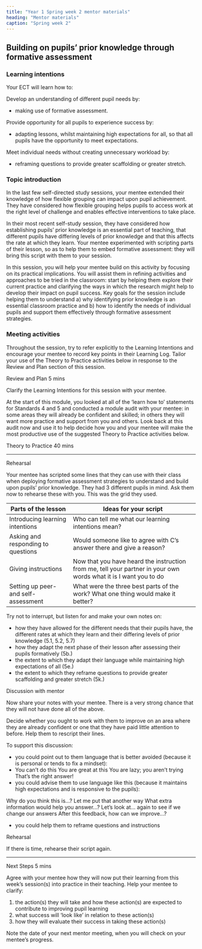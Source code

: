 ```yaml
---
title: "Year 1 Spring week 2 mentor materials"
heading: "Mentor materials"
caption: "Spring week 2"
---
```


## Building on pupils’ prior knowledge through formative assessment

### Learning intentions

Your ECT will learn how to:

Develop an understanding of different pupil needs by:

- making use of formative assessment.

Provide opportunity for all pupils to experience success by:

- adapting lessons, whilst maintaining high expectations for all, so that all pupils have the opportunity to meet expectations.

Meet individual needs without creating unnecessary workload by:

- reframing questions to provide greater scaffolding or greater stretch.

### Topic introduction

In the last few self-directed study sessions, your mentee extended their knowledge of how flexible grouping can impact upon pupil achievement. They have considered how flexible grouping helps pupils to access work at the right level of challenge and enables effective interventions to take place.

In their most recent self-study session, they have considered how establishing pupils’ prior knowledge is an essential part of teaching, that different pupils have differing levels of prior knowledge and that this affects the rate at which they learn. Your mentee experimented with scripting parts of their lesson, so as to help them to embed formative assessment: they will bring this script with them to your session.

In this session, you will help your mentee build on this activity by focusing on its practical implications. You will assist them in refining activities and approaches to be tried in the classroom: start by helping them explore their current practice and clarifying the ways in which the research might help to develop their impact on pupil success. Key goals for the session include helping them to understand a) why identifying prior knowledge is an essential classroom practice and b) how to identify the needs of individual pupils and support them effectively through formative assessment strategies.

### Meeting activities

Throughout the session, try to refer explicitly to the Learning Intentions and encourage your mentee to record key points in their Learning Log. Tailor your use of the Theory to Practice activities below in response to the Review and Plan section of this session.

Review and Plan 5 mins

Clarify the Learning Intentions for this session with your mentee.

At the start of this module, you looked at all of the ‘learn how to’ statements for Standards 4 and 5 and conducted a module audit with your mentee: in some areas they will already be confident and skilled; in others they will want more practice and support from you and others. Look back at this audit now and use it to help decide how you and your mentee will make the most productive use of the suggested Theory to Practice activities below.

Theory to Practice 40 mins

---

Rehearsal

Your mentee has scripted some lines that they can use with their class when deploying formative assessment strategies to understand and build upon pupils’ prior knowledge. They had 3 different pupils in mind. Ask them now to rehearse these with you. This was the grid they used.

| Parts of the lesson                  | Ideas for your script                                                                                            |
| ------------------------------------ | ---------------------------------------------------------------------------------------------------------------- |
| Introducing learning intentions      | Who can tell me what our learning intentions mean?                                                               |
| Asking and responding to questions   | Would someone like to agree with C’s answer there and give a reason?                                             |
| Giving instructions                  | Now that you have heard the instruction from me, tell your partner in your own words what it is I want you to do |
| Setting up peer- and self-assessment | What were the three best parts of the work? What one thing would make it better?                                 |

Try not to interrupt, but listen for and make your own notes on:

- how they have allowed for the different needs that their pupils have, the different rates at which they learn and their differing levels of prior knowledge (5.1, 5.2, 5.7)
- how they adapt the next phase of their lesson after assessing their pupils formatively (5b.)
- the extent to which they adapt their language while maintaining high expectations of all (5e.)
- the extent to which they reframe questions to provide greater scaffolding and greater stretch (5k.)

Discussion with mentor

Now share your notes with your mentee. There is a very strong chance that they will not have done all of the above.

Decide whether you ought to work with them to improve on an area where they are already confident or one that they have paid little attention to before. Help them to rescript their lines.

To support this discussion:

- you could point out to them language that is better avoided (because it is personal or tends to fix a mindset):
- You can’t do this You are great at this You are lazy; you aren’t trying That’s the right answer!
- you could advise them to use language like this (because it maintains high expectations and is responsive to the pupils):

Why do you think this is...? Let me put that another way What extra information would help you answer...? Let’s look at... again to see if we change our answers After this feedback, how can we improve...?

- you could help them to reframe questions and instructions

Rehearsal

If there is time, rehearse their script again.

---

Next Steps 5 mins

Agree with your mentee how they will now put their learning from this week’s session(s) into practice in their teaching. Help your mentee to clarify:

1. the action(s) they will take and how these action(s) are expected to contribute to improving pupil learning
2. what success will ‘look like’ in relation to these action(s)
3. how they will evaluate their success in taking these action(s)

Note the date of your next mentor meeting, when you will check on your mentee’s progress.
